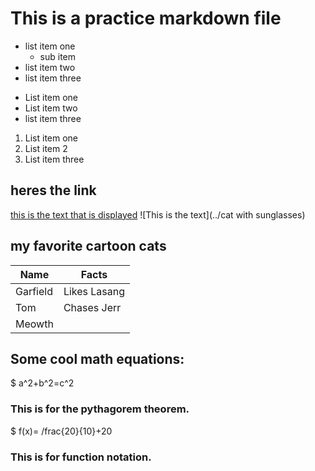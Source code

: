 # This is a practice markdown file

- list item one
	* sub item
- list item two
- list item three

* List item one
* List item two
* list item three

1. List item one
2. List item 2
3. List item three
 
## heres the link
[this is the text that is displayed](www.example.com)
![This is the text](../cat with sunglasses)
## my favorite cartoon cats
|Name     | Facts       |
|---------|-------------|
|Garfield | Likes Lasang|
|Tom      | Chases Jerr |
|Meowth|  | Thats right |


## Some cool math equations: 
$ a^2+b^2=c^2
### This is for the pythagorem theorem. 
$ f(x)= /frac{20}{10}+20
### This is for function notation.

